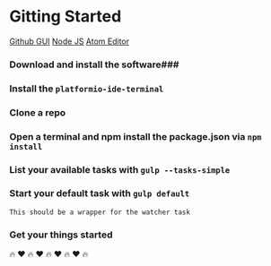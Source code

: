 # Gitting Started
[Github GUI](https://desktop.github.com/ "Get Github Desktop")
[Node JS](https://nodejs.org/en/ "Get Node.js")
[Atom Editor](https://atom.io/ "Get Atom")

### Download and install the software###
### Install the `platformio-ide-terminal` ###
### Clone a repo ###
### Open a terminal and npm install the package.json via `npm install` ###
### List your available tasks with `gulp --tasks-simple` ###
### Start your default task with `gulp default` ###
    This should be a wrapper for the watcher task
### Get your things started ###

:fire: :heart: :fire: :heart: :fire: :heart: :fire: :heart: :fire:
